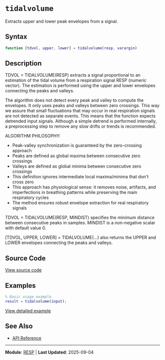 # `tidalvolume`

Extracts upper and lower peak envelopes from a signal.

## Syntax

```matlab
function [tdvol, upper, lower] = tidalvolume(resp, varargin)
```

## Description

TDVOL = TIDALVOLUME(RESP) extracts a signal proportional to an estimation of the tidal volume from a respiration signal RESP (numeric vector). The estimation is performed using the upper and lower envelopes connecting the peaks and valleys.

The algorithm does not detect every peak and valley to compute the envelopes. It only uses peaks and valleys between zero crossings. This way we assure that small fluctuations that may occur in real respiration signals are not detected as separate events. This means that the function expects detrended input signals. Although a simple detrend is performed internally, a preprocessing step to remove any slow drifts or trends is recommended.

ALGORITHM PHILOSOPHY:
- Peak-valley synchronization is guaranteed by the zero-crossing approach
- Peaks are defined as global maxima between consecutive zero crossings
- Valleys are defined as global minima between consecutive zero crossings
- This definition ignores intermediate local maxima/minima that don't cross zero
- This approach has physiological sense: it removes noise, artifacts, and
imperfections in breathing patterns while preserving the main respiratory cycles
- The method ensures robust envelope extraction for real respiratory signals

TDVOL = TIDALVOLUME(RESP, MINDIST) specifies the minimum distance between consecutive peaks in samples. MINDIST is a non-negative scalar with default value 0.

[TDVOL, UPPER, LOWER] = TIDALVOLUME(...) also returns the UPPER and LOWER envelopes connecting the peaks and valleys.

## Source Code

[View source code](https://github.com/BSICoS/biosigmat/tree/main/src/resp/tidalvolume.m)

## Examples

```matlab
% Basic usage example
result = tidalvolume(input);
```

[View detailed example](https://github.com/BSICoS/biosigmat/tree/main/examples/resp/tidalvolumeExample.m)

## See Also

- [API Reference](../index.md)

---

**Module**: [RESP](index.md) | **Last Updated**: 2025-09-04

